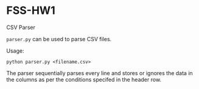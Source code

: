 # FSS-HW1
CSV Parser

`parser.py` can be used to parse CSV files. 

Usage:

`python parser.py <filename.csv>`

The parser sequentially parses every line and stores or ignores the data in the columns as per the conditions specifed in the header row.

